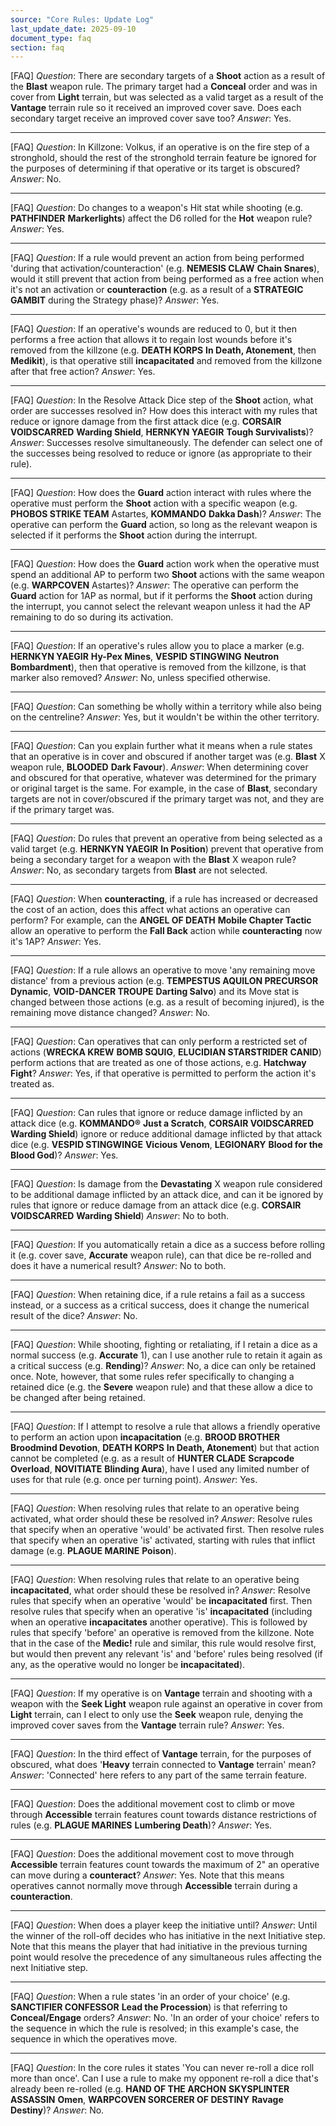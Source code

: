 ```yaml
---
source: "Core Rules: Update Log"
last_update_date: 2025-09-10
document_type: faq
section: faq
---
```


[FAQ]
*Question*: There are secondary targets of a **Shoot** action as a result of the **Blast** weapon rule. The primary target had a **Conceal** order and was in cover from **Light** terrain, but was selected as a valid target as a result of the **Vantage** terrain rule so it received an improved cover save. Does each secondary target receive an improved cover save too?
*Answer*: Yes.

---
[FAQ]
*Question*: In Killzone: Volkus, if an operative is on the fire step of a stronghold, should the rest of the stronghold terrain feature be ignored for the purposes of determining if that operative or its target is obscured?
*Answer*: No.

---
[FAQ]
*Question*: Do changes to a weapon's Hit stat while shooting (e.g. **PATHFINDER** **Markerlights**) affect the D6 rolled for the **Hot** weapon rule?
*Answer*: Yes.

---
[FAQ]
*Question*: If a rule would prevent an action from being performed 'during that activation/counteraction' (e.g. **NEMESIS CLAW** **Chain Snares**), would it still prevent that action from being performed as a free action when it's not an activation or **counteraction** (e.g. as a result of a **STRATEGIC GAMBIT** during the Strategy phase)?
*Answer*: Yes.

---
[FAQ]
*Question*: If an operative's wounds are reduced to 0, but it then performs a free action that allows it to regain lost wounds before it's removed from the killzone (e.g. **DEATH KORPS** **In Death, Atonement**, then **Medikit**), is that operative still **incapacitated** and removed from the killzone after that free action?
*Answer*: Yes.

---
[FAQ]
*Question*: In the Resolve Attack Dice step of the **Shoot** action, what order are successes resolved in? How does this interact with my rules that reduce or ignore damage from the first attack dice (e.g. **CORSAIR VOIDSCARRED** **Warding Shield**, **HERNKYN YAEGIR** **Tough Survivalists**)?
*Answer*: Successes resolve simultaneously. The defender can select one of the successes being resolved to reduce or ignore (as appropriate to their rule).

---
[FAQ]
*Question*: How does the **Guard** action interact with rules where the operative must perform the **Shoot** action with a specific weapon (e.g. **PHOBOS STRIKE TEAM** Astartes, **KOMMANDO** **Dakka Dash**)?
*Answer*: The operative can perform the **Guard** action, so long as the relevant weapon is selected if it performs the **Shoot** action during the interrupt.

---
[FAQ]
*Question*: How does the **Guard** action work when the operative must spend an additional AP to perform two **Shoot** actions with the same weapon (e.g. **WARPCOVEN** Astartes)?
*Answer*: The operative can perform the **Guard** action for 1AP as normal, but if it performs the **Shoot** action during the interrupt, you cannot select the relevant weapon unless it had the AP remaining to do so during its activation.

---
[FAQ]
*Question*: If an operative's rules allow you to place a marker (e.g. **HERNKYN YAEGIR** **Hy-Pex Mines**, **VESPID STINGWING** **Neutron Bombardment**), then that operative is removed from the killzone, is that marker also removed?
*Answer*: No, unless specified otherwise.

---
[FAQ]
*Question*: Can something be wholly within a territory while also being on the centreline?
*Answer*: Yes, but it wouldn't be within the other territory.

---
[FAQ]
*Question*: Can you explain further what it means when a rule states that an operative is in cover and obscured if another target was (e.g. **Blast** X weapon rule, **BLOODED** **Dark Favour**).
*Answer*: When determining cover and obscured for that operative, whatever was determined for the primary or original target is the same. For example, in the case of **Blast**, secondary targets are not in cover/obscured if the primary target was not, and they are if the primary target was.

---
[FAQ]
*Question*: Do rules that prevent an operative from being selected as a valid target (e.g. **HERNKYN YAEGIR** **In Position**) prevent that operative from being a secondary target for a weapon with the **Blast** X weapon rule?
*Answer*: No, as secondary targets from **Blast** are not selected.

---
[FAQ]
*Question*: When **counteracting**, if a rule has increased or decreased the cost of an action, does this affect what actions an operative can perform? For example, can the **ANGEL OF DEATH** **Mobile Chapter Tactic** allow an operative to perform the **Fall Back** action while **counteracting** now it's 1AP?
*Answer*: Yes.

---
[FAQ]
*Question*: If a rule allows an operative to move 'any remaining move distance' from a previous action (e.g. **TEMPESTUS AQUILON PRECURSOR** **Dynamic**, **VOID-DANCER TROUPE** **Darting Salvo**) and its Move stat is changed between those actions (e.g. as a result of becoming injured), is the remaining move distance changed?
*Answer*: No.

---
[FAQ]
*Question*: Can operatives that can only perform a restricted set of actions (**WRECKA KREW** **BOMB SQUIG**, **ELUCIDIAN STARSTRIDER** **CANID**) perform actions that are treated as one of those actions, e.g. **Hatchway Fight**?
*Answer*: Yes, if that operative is permitted to perform the action it's treated as.

---
[FAQ]
*Question*: Can rules that ignore or reduce damage inflicted by an attack dice (e.g. **KOMMANDO®** **Just a Scratch**, **CORSAIR VOIDSCARRED** **Warding Shield**) ignore or reduce additional damage inflicted by that attack dice (e.g. **VESPID STINGWINGE** **Vicious Venom**, **LEGIONARY** **Blood for the Blood God**)?
*Answer*: Yes.

---
[FAQ]
*Question*: Is damage from the **Devastating** X weapon rule considered to be additional damage inflicted by an attack dice, and can it be ignored by rules that ignore or reduce damage from an attack dice (e.g. **CORSAIR VOIDSCARRED** **Warding Shield**)
*Answer*: No to both.

---
[FAQ]
*Question*: If you automatically retain a dice as a success before rolling it (e.g. cover save, **Accurate** weapon rule), can that dice be re-rolled and does it have a numerical result?
*Answer*: No to both.

---
[FAQ]
*Question*: When retaining dice, if a rule retains a fail as a success instead, or a success as a critical success, does it change the numerical result of the dice?
*Answer*: No.

---
[FAQ]
*Question*: While shooting, fighting or retaliating, if I retain a dice as a normal success (e.g. **Accurate** 1), can I use another rule to retain it again as a critical success (e.g. **Rending**)?
*Answer*: No, a dice can only be retained once. Note, however, that some rules refer specifically to changing a retained dice (e.g. the **Severe** weapon rule) and that these allow a dice to be changed after being retained.

---
[FAQ]
*Question*: If I attempt to resolve a rule that allows a friendly operative to perform an action upon **incapacitation** (e.g. **BROOD BROTHER** **Broodmind Devotion**, **DEATH KORPS** **In Death, Atonement**) but that action cannot be completed (e.g. as a result of **HUNTER CLADE** **Scrapcode Overload**, **NOVITIATE** **Blinding Aura**), have I used any limited number of uses for that rule (e.g. once per turning point).
*Answer*: Yes.

---
[FAQ]
*Question*: When resolving rules that relate to an operative being activated, what order should these be resolved in?
*Answer*: Resolve rules that specify when an operative 'would' be activated first. Then resolve rules that specify when an operative 'is' activated, starting with rules that inflict damage (e.g. **PLAGUE MARINE** **Poison**).

---
[FAQ]
*Question*: When resolving rules that relate to an operative being **incapacitated**, what order should these be resolved in?
*Answer*: Resolve rules that specify when an operative 'would' be **incapacitated** first. Then resolve rules that specify when an operative 'is' **incapacitated** (including when an operative **incapacitates** another operative). This is followed by rules that specify 'before' an operative is removed from the killzone. Note that in the case of the **Medic!** rule and similar, this rule would resolve first, but would then prevent any relevant 'is' and 'before' rules being resolved (if any, as the operative would no longer be **incapacitated**).

---
[FAQ]
*Question*: If my operative is on **Vantage** terrain and shooting with a weapon with the **Seek Light** weapon rule against an operative in cover from **Light** terrain, can I elect to only use the **Seek** weapon rule, denying the improved cover saves from the **Vantage** terrain rule?
*Answer*: Yes.

---
[FAQ]
*Question*: In the third effect of **Vantage** terrain, for the purposes of obscured, what does '**Heavy** terrain connected to **Vantage** terrain' mean?
*Answer*: 'Connected' here refers to any part of the same terrain feature.

---
[FAQ]
*Question*: Does the additional movement cost to climb or move through **Accessible** terrain features count towards distance restrictions of rules (e.g. **PLAGUE MARINES** **Lumbering Death**)?
*Answer*: Yes.

---
[FAQ]
*Question*: Does the additional movement cost to move through **Accessible** terrain features count towards the maximum of 2" an operative can move during a **counteract**?
*Answer*: Yes. Note that this means operatives cannot normally move through **Accessible** terrain during a **counteraction**.

---
[FAQ]
*Question*: When does a player keep the initiative until?
*Answer*: Until the winner of the roll-off decides who has initiative in the next Initiative step. Note that this means the player that had initiative in the previous turning point would resolve the precedence of any simultaneous rules affecting the next Initiative step.

---
[FAQ]
*Question*: When a rule states 'in an order of your choice' (e.g. **SANCTIFIER CONFESSOR** **Lead the Procession**) is that referring to **Conceal/Engage** orders?
*Answer*: No. 'In an order of your choice' refers to the sequence in which the rule is resolved; in this example's case, the sequence in which the operatives move.

---
[FAQ]
*Question*: In the core rules it states 'You can never re-roll a dice roll more than once'. Can I use a rule to make my opponent re-roll a dice that's already been re-rolled (e.g. **HAND OF THE ARCHON** **SKYSPLINTER ASSASSIN** **Omen**, **WARPCOVEN SORCERER OF DESTINY** **Ravage Destiny**)?
*Answer*: No.